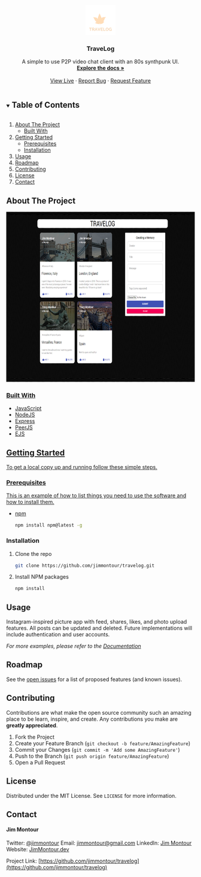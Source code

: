 <!-- PROJECT LOGO -->
<br />
<p align="center">
  <a href="https://github.com/jimmontour/travelog">
    <img src="images/logo.png" alt="Logo" width="80" height="80">
  </a>

  <h3 align="center">TraveLog</h3>

  <p align="center">
    A simple to use P2P video chat client with an 80s synthpunk UI.
    <br />
    <a href="https://github.com/jimmontour/travelog"><strong>Explore the docs »</strong></a>
    <br />
    <br />
    <a href="https://enigmatic-sierra-46529.herokuapp.com/6a55ee8f-8397-4e8a-9fa7-24df81b40d66?fbclid=IwAR3kTAIioGzOv8-t3fes-oRSza2Df6Gbsu0HWjklyyFZYMEJXMaCDzXG9rw">View Live</a>
    ·
    <a href="https://github.com/jimmontour/travelog/issues">Report Bug</a>
    ·
    <a href="https://github.com/jimmontour/travelog/issues">Request Feature</a>
  </p>
</p>

<!-- TABLE OF CONTENTS -->
<details open="open">
  <summary><h2 style="display: inline-block">Table of Contents</h2></summary>
  <ol>
    <li>
      <a href="#about-the-project">About The Project</a>
      <ul>
        <li><a href="#built-with">Built With</a></li>
      </ul>
    </li>
    <li>
      <a href="#getting-started">Getting Started</a>
      <ul>
        <li><a href="#prerequisites">Prerequisites</a></li>
        <li><a href="#installation">Installation</a></li>
      </ul>
    </li>
    <li><a href="#usage">Usage</a></li>
    <li><a href="#roadmap">Roadmap</a></li>
    <li><a href="#contributing">Contributing</a></li>
    <li><a href="#license">License</a></li>
    <li><a href="#contact">Contact</a></li>
  </ol>
</details>

<!-- ABOUT THE PROJECT -->

## About The Project

<a href="https://github.com/jimmontour/travelog">
    <img src="images/screenshot.png" alt="Logo" width="745" height="454">

### Built With

- JavaScript
- NodeJS
- Express
- PeerJS
- EJS

<!-- GETTING STARTED -->

## Getting Started

To get a local copy up and running follow these simple steps.

### Prerequisites

This is an example of how to list things you need to use the software and how to install them.

- npm

  ```sh
  npm install npm@latest -g
  ```

### Installation

1. Clone the repo

   ```sh
   git clone https://github.com/jimmontour/travelog.git
   ```

2. Install NPM packages

   ```sh
   npm install
   ```

<!-- USAGE EXAMPLES -->

## Usage

Instagram-inspired picture app with feed, shares, likes, and photo upload features. All posts can be updated and deleted. Future implementations will include authentication and user accounts.

_For more examples, please refer to the [Documentation](https://example.com)_

<!-- ROADMAP -->

## Roadmap

See the [open issues](https://github.com/jimmontour/travelog/issues) for a list of proposed features (and known issues).

<!-- CONTRIBUTING -->

## Contributing

Contributions are what make the open source community such an amazing place to be learn, inspire, and create. Any contributions you make are **greatly appreciated**.

1. Fork the Project
2. Create your Feature Branch (`git checkout -b feature/AmazingFeature`)
3. Commit your Changes (`git commit -m 'Add some AmazingFeature'`)
4. Push to the Branch (`git push origin feature/AmazingFeature`)
5. Open a Pull Request

<!-- LICENSE -->

## License

Distributed under the MIT License. See `LICENSE` for more information.

<!-- CONTACT -->

## Contact

#### Jim Montour

Twitter: [@jimmontour](https://twitter.com/jimmontour)
Email: jimmontour@gmail.com
LinkedIn: [Jim Montour](https://linkedin.com/jimmontour)
Website: [JimMontour.dev](https://jimmontour.dev)

Project Link: [https://github.com/jimmontour/travelog](https://github.com/jimmontour/travelog)
